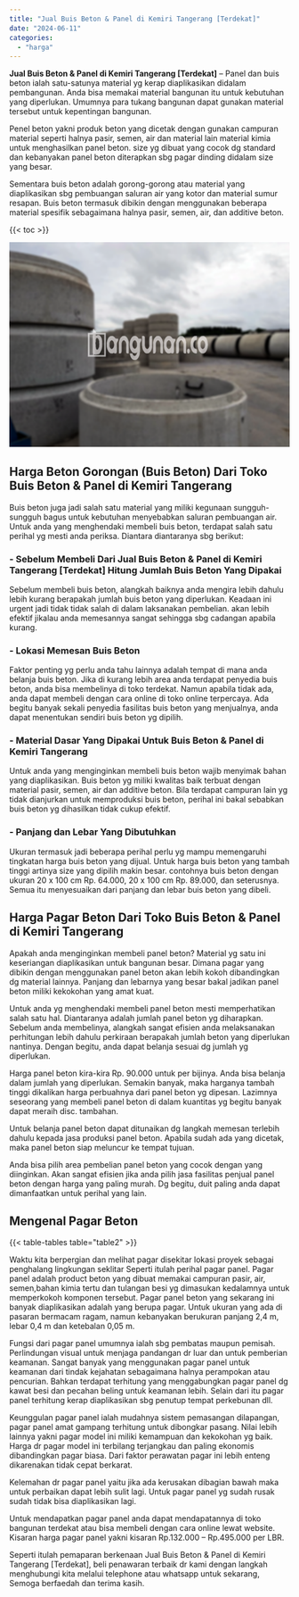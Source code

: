 ```yaml
---
title: "Jual Buis Beton & Panel di Kemiri Tangerang [Terdekat]"
date: "2024-06-11"
categories: 
  - "harga"
---
```


**Jual Buis Beton & Panel di Kemiri Tangerang \[Terdekat\]** – Panel dan buis beton ialah satu-satunya material yg kerap diaplikasikan didalam pembangunan. Anda bisa memakai material bangunan itu untuk kebutuhan yang diperlukan. Umumnya para tukang bangunan dapat gunakan material tersebut untuk kepentingan bangunan.

Penel beton yakni produk beton yang dicetak dengan gunakan campuran material seperti halnya pasir, semen, air dan material lain material kimia untuk menghasilkan panel beton. size yg dibuat yang cocok dg standard dan kebanyakan panel beton diterapkan sbg pagar dinding didalam size yang besar.

Sementara buis beton adalah gorong-gorong atau material yang diaplikasikan sbg pembuangan saluran air yang kotor dan material sumur resapan. Buis beton termasuk dibikin dengan menggunakan beberapa material spesifik sebagaimana halnya pasir, semen, air, dan additive beton.

{{< toc >}}

![Jual Buis Beton & Panel di Kemiri Tangerang [Terdekat]](/images/jual-panel-buis-beton-murah-18.png)

## Harga Beton Gorongan (Buis Beton) Dari Toko Buis Beton & Panel di Kemiri Tangerang

Buis beton juga jadi salah satu material yang miliki kegunaan sungguh-sungguh bagus untuk kebutuhan menyebabkan saluran pembuangan air. Untuk anda yang menghendaki membeli buis beton, terdapat salah satu perihal yg mesti anda periksa. Diantara diantaranya sbg berikut:

### \- Sebelum Membeli Dari Jual Buis Beton & Panel di Kemiri Tangerang \[Terdekat\] Hitung Jumlah Buis Beton Yang Dipakai

Sebelum membeli buis beton, alangkah baiknya anda mengira lebih dahulu lebih kurang berapakah jumlah buis beton yang diperlukan. Keadaan ini urgent jadi tidak tidak salah di dalam laksanakan pembelian. akan lebih efektif jikalau anda memesannya sangat sehingga sbg cadangan apabila kurang.

### \- Lokasi Memesan Buis Beton

Faktor penting yg perlu anda tahu lainnya adalah tempat di mana anda belanja buis beton. Jika di kurang lebih area anda terdapat penyedia buis beton, anda bisa membelinya di toko terdekat. Namun apabila tidak ada, anda dapat membeli dengan cara online di toko online terpercaya. Ada begitu banyak sekali penyedia fasilitas buis beton yang menjualnya, anda dapat menentukan sendiri buis beton yg dipilih.

### \- Material Dasar Yang Dipakai Untuk Buis Beton & Panel di Kemiri Tangerang

Untuk anda yang menginginkan membeli buis beton wajib menyimak bahan yang diaplikasikan. Buis beton yg miliki kwalitas baik terbuat dengan material pasir, semen, air dan additive beton. Bila terdapat campuran lain yg tidak dianjurkan untuk memproduksi buis beton, perihal ini bakal sebabkan buis beton yg dihasilkan tidak cukup efektif.

### \- Panjang dan Lebar Yang Dibutuhkan

Ukuran termasuk jadi beberapa perihal perlu yg mampu memengaruhi tingkatan harga buis beton yang dijual. Untuk harga buis beton yang tambah tinggi artinya size yang dipilih makin besar. contohnya buis beton dengan ukuran 20 x 100 cm Rp. 64.000, 20 x 100 cm Rp. 89.000, dan seterusnya. Semua itu menyesuaikan dari panjang dan lebar buis beton yang dibeli.

## Harga Pagar Beton Dari Toko Buis Beton & Panel di Kemiri Tangerang

Apakah anda menginginkan membeli panel beton? Material yg satu ini keseriangan diaplikasikan untuk bangunan besar. Dimana pagar yang dibikin dengan menggunakan panel beton akan lebih kokoh dibandingkan dg material lainnya. Panjang dan lebarnya yang besar bakal jadikan panel beton miliki kekokohan yang amat kuat.

Untuk anda yg menghendaki membeli panel beton mesti memperhatikan salah satu hal. Diantaranya adalah jumlah panel beton yg diharapkan. Sebelum anda membelinya, alangkah sangat efisien anda melaksanakan perhitungan lebih dahulu perkiraan berapakah jumlah beton yang diperlukan nantinya. Dengan begitu, anda dapat belanja sesuai dg jumlah yg diperlukan.

Harga panel beton kira-kira Rp. 90.000 untuk per bijinya. Anda bisa belanja dalam jumlah yang diperlukan. Semakin banyak, maka harganya tambah tinggi dikalikan harga perbuahnya dari panel beton yg dipesan. Lazimnya seseorang yang membeli panel beton di dalam kuantitas yg begitu banyak dapat meraih disc. tambahan.

Untuk belanja panel beton dapat ditunaikan dg langkah memesan terlebih dahulu kepada jasa produksi panel beton. Apabila sudah ada yang dicetak, maka panel beton siap meluncur ke tempat tujuan.

Anda bisa pilih area pembelian panel beton yang cocok dengan yang diinginkan. Akan sangat efisien jika anda pilih jasa fasilitas penjual panel beton dengan harga yang paling murah. Dg begitu, duit paling anda dapat dimanfaatkan untuk perihal yang lain.

## Mengenal Pagar Beton

{{< table-tables table="table2" >}}

Waktu kita berpergian dan melihat pagar disekitar lokasi proyek sebagai penghalang lingkungan seklitar Seperti itulah perihal pagar panel. Pagar panel adalah product beton yang dibuat memakai campuran pasir, air, semen,bahan kimia tertu dan tulangan besi yg dimasukan kedalamnya untuk memperkokoh komponen tersebut. Pagar panel beton yang sekarang ini banyak diaplikasikan adalah yang berupa pagar. Untuk ukuran yang ada di pasaran bermacam ragam, namun kebanyakan berukuran panjang 2,4 m, lebar 0,4 m dan ketebalan 0,05 m.

Fungsi dari pagar panel umumnya ialah sbg pembatas maupun pemisah. Perlindungan visual untuk menjaga pandangan dr luar dan untuk pemberian keamanan. Sangat banyak yang menggunakan pagar panel untuk keamanan dari tindak kejahatan sebagaimana halnya perampokan atau pencurian. Bahkan terdapat terhitung yang menggabungkan pagar panel dg kawat besi dan pecahan beling untuk keamanan lebih. Selain dari itu pagar panel terhitung kerap diaplikasikan sbg penutup tempat perkebunan dll.

Keunggulan pagar panel ialah mudahnya sistem pemasangan dilapangan, pagar panel amat gampang terhitung untuk dibongkar pasang. Nilai lebih lainnya yakni pagar model ini miliki kemampuan dan kekokohan yg baik. Harga dr pagar model ini terbilang terjangkau dan paling ekonomis dibandingkan pagar biasa. Dari faktor perawatan pagar ini lebih enteng dikarenakan tidak cepat berkarat.

Kelemahan dr pagar panel yaitu jika ada kerusakan dibagian bawah maka untuk perbaikan dapat lebih sulit lagi. Untuk pagar panel yg sudah rusak sudah tidak bisa diaplikasikan lagi.

Untuk mendapatkan pagar panel anda dapat mendapatannya di toko bangunan terdekat atau bisa membeli dengan cara online lewat website. Kisaran harga pagar panel yakni kisaran Rp.132.000 – Rp.495.000 per LBR.

Seperti itulah pemaparan berkenaan Jual Buis Beton & Panel di Kemiri Tangerang \[Terdekat\], beli penawaran terbaik dr kami dengan langkah menghubungi kita melalui telephone atau whatsapp untuk sekarang, Semoga berfaedah dan terima kasih.
